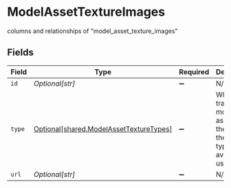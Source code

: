 # ModelAssetTextureImages

columns and relationships of "model_asset_texture_images"


## Fields

| Field                                                                                    | Type                                                                                     | Required                                                                                 | Description                                                                              |
| ---------------------------------------------------------------------------------------- | ---------------------------------------------------------------------------------------- | ---------------------------------------------------------------------------------------- | ---------------------------------------------------------------------------------------- |
| `id`                                                                                     | *Optional[str]*                                                                          | :heavy_minus_sign:                                                                       | N/A                                                                                      |
| `type`                                                                                   | [Optional[shared.ModelAssetTextureTypes]](../../models/shared/modelassettexturetypes.md) | :heavy_minus_sign:                                                                       | When training model assets these are the texture types available to use.                 |
| `url`                                                                                    | *Optional[str]*                                                                          | :heavy_minus_sign:                                                                       | N/A                                                                                      |